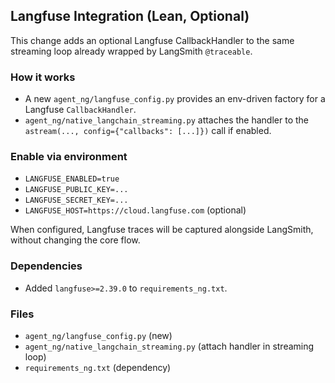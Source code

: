 ## Langfuse Integration (Lean, Optional)

This change adds an optional Langfuse CallbackHandler to the same streaming loop already wrapped by LangSmith `@traceable`.

### How it works
- A new `agent_ng/langfuse_config.py` provides an env-driven factory for a Langfuse `CallbackHandler`.
- `agent_ng/native_langchain_streaming.py` attaches the handler to the `astream(..., config={"callbacks": [...]})` call if enabled.

### Enable via environment
- `LANGFUSE_ENABLED=true`
- `LANGFUSE_PUBLIC_KEY=...`
- `LANGFUSE_SECRET_KEY=...`
- `LANGFUSE_HOST=https://cloud.langfuse.com` (optional)

When configured, Langfuse traces will be captured alongside LangSmith, without changing the core flow.

### Dependencies
- Added `langfuse>=2.39.0` to `requirements_ng.txt`.

### Files
- `agent_ng/langfuse_config.py` (new)
- `agent_ng/native_langchain_streaming.py` (attach handler in streaming loop)
- `requirements_ng.txt` (dependency)


